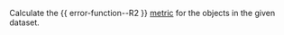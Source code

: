 
Calculate the {{ error-function--R2 }} [metric](../../../concepts/loss-functions.md) for the objects in the given dataset.
